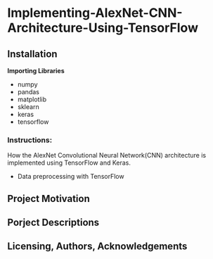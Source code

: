 # Implementing-AlexNet-CNN-Architecture-Using-TensorFlow

## Installation
**Importing Libraries**</br>
* numpy
* pandas
* matplotlib
* sklearn
* keras
* tensorflow

### Instructions:
How the AlexNet Convolutional Neural Network(CNN) architecture is implemented using TensorFlow and Keras.
* Data preprocessing with TensorFlow

## Project Motivation

## Porject Descriptions 

## Licensing, Authors, Acknowledgements


